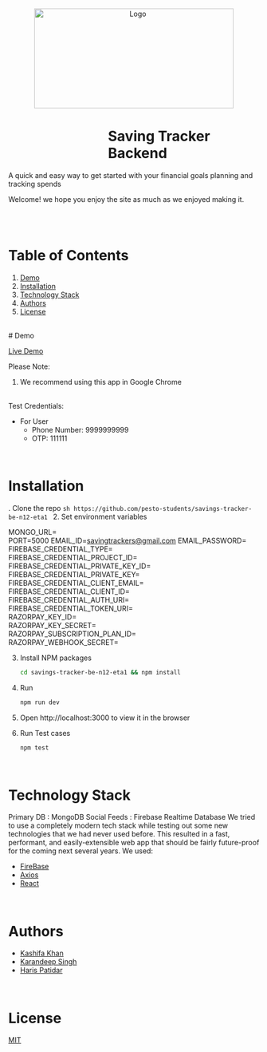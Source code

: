 <!-- PROJECT LOGO -->
<br />
<p align="center">
    <img src="https://savings-tracker-111.netlify.app/static/media/logo.7835c574029d421e4eaf.png" alt="Logo" width="400" height="200" >
</p>
<div style="margin-left:200px"><h1 >Saving Tracker Backend</h1></div>
<p>A quick and easy way to get started with your  
financial goals planning and tracking spends
</p>


Welcome! we hope you enjoy the site as much as we enjoyed making it.
<!-- TABLE OF CONTENTS -->
<br/>
<!-- TABLE OF CONTENTS -->
<br/>

# Table of Contents

1. [Demo](#demo)
2. [Installation](#installation)
3. [Technology Stack](#technology-stack)
4. [Authors](#authors)
5. [License](#license)

<br/>
# Demo

[Live Demo](https://savings-tracker-111.netlify.app/)
<br/>  

Please Note:

1. We recommend using this app in Google Chrome

<br/>
Test Credentials:

- For User
 	 - Phone Number: 9999999999
 	 - OTP: 111111
<br/>

# Installation
. Clone the repo
    ```sh
    https://github.com/pesto-students/savings-tracker-be-n12-eta1
    ```
2. Set environment variables

MONGO_URL=</br>
PORT=5000
EMAIL_ID=savingtrackers@gmail.com
EMAIL_PASSWORD=</br>
FIREBASE_CREDENTIAL_TYPE=<br/>
FIREBASE_CREDENTIAL_PROJECT_ID=<br/>
FIREBASE_CREDENTIAL_PRIVATE_KEY_ID=<br/>
FIREBASE_CREDENTIAL_PRIVATE_KEY=<br/>
FIREBASE_CREDENTIAL_CLIENT_EMAIL=<br/>
FIREBASE_CREDENTIAL_CLIENT_ID=<br/>
FIREBASE_CREDENTIAL_AUTH_URI=<br/>
FIREBASE_CREDENTIAL_TOKEN_URI=<br/>
RAZORPAY_KEY_ID=<br/>
RAZORPAY_KEY_SECRET=<br/>
RAZORPAY_SUBSCRIPTION_PLAN_ID=<br/>
RAZORPAY_WEBHOOK_SECRET=<br/>  

3. Install NPM packages
    ```sh
    cd savings-tracker-be-n12-eta1 && npm install
    ```
4. Run
    ```sh
    npm run dev
    ```
5. Open http://localhost:3000 to view it in the browser

6. Run Test cases
    ```sh
    npm test
    ```
<br/>

# Technology Stack
Primary DB : MongoDB
Social Feeds : Firebase Realtime Database
We tried to use a completely modern tech stack while testing out some new technologies that we had never used before. This resulted in a fast, performant, and easily-extensible web app that should be fairly future-proof for the coming next several years. We used:

- [FireBase](https://firebase.google.com/)
- [Axios](https://axios-http.com/docs/intro)
- [React](https://reactjs.org/)

<br/>

# Authors

- [Kashifa Khan](https://github.com/kashifakhan1996/)
- [Karandeep Singh](https://github.com/karan-2809/)
- [Haris Patidar](https://github.com/rjharish333) 

<br/>

# License

[MIT](https://opensource.org/licenses/MIT)
